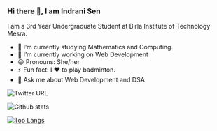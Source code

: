 ### Hi there 👋, I am Indrani Sen


I am a 3rd Year Undergraduate Student at Birla Institute of Technology Mesra.
- 🌱 I’m currently studying Mathematics and Computing.
- 🔭 I’m currently working on Web Development
- 😄 Pronouns: She/her
- ⚡ Fun fact: I ❤️ to play badminton.
-  💬 Ask me about Web Development and DSA 
<!--
**indranigit/indranigit** is a ✨ _special_ ✨ repository because its `README.md` (this file) appears on your GitHub profile.

Here are some ideas to get you started:

- 🔭 I’m currently working on ...
- 🌱 I’m currently learning ...
- 👯 I’m looking to collaborate on ...
- 🤔 I’m looking for help with ...
- 💬 Ask me about ...
- 📫 How to reach me: ...
- 😄 Pronouns: ...
- ⚡ Fun fact: ...
-->
![Twitter URL](https://img.shields.io/twitter/url?style=social&url=https%3A%2Ftwitter%2FIndraniSen17)

![Github stats](https://github-readme-stats.vercel.app/api?username=yourGithubUsername)

[![Top Langs](https://github-readme-stats.vercel.app/api/top-langs/?username=indranigit&layout=compact)](https://github.com/indranigit/github-readme-stats)


